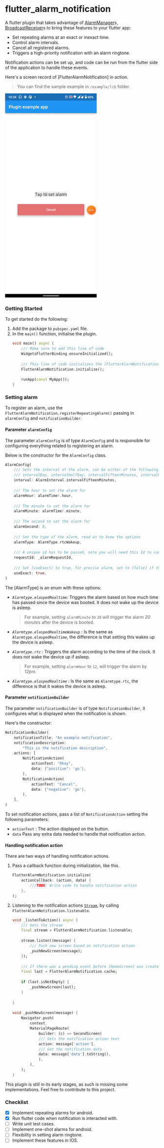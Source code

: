 # flutter_alarm_notification

A flutter plugin that takes advantage of [AlarmManager](https://developer.android.com/reference/kotlin/android/app/AlarmManager)s, [BroadcastReceiver](https://developer.android.com/guide/components/broadcasts)s to bring these features to your flutter app:

- Set repeating alarms at an exact or inexact time.
- Control alarm intervals.
- Cancel all registered alarms.
- Triggers a high-priority notification with an alarm ringtone.

Notification actions can be set up, and code can be run from the flutter side of the application to handle these events.

Here's a screen record of [FlutterAlarmNotification] in action.
> You can find the sample example in `/example/lib` folder.

![Screen record of [FlutterAlarmNotification] in action](example/display/alarm_display.gif)

### Getting Started
To get started do the following:

1. Add the package to `pubspec.yaml` file.
2. In the `main()` function, initialise the plugin.
    ```dart
    void main() async {
        /// Make sure to add this line of code
        WidgetsFlutterBinding.ensureInitialized();

        /// This line of code initializes the [FlutterAlarmNotification]
        FlutterAlarmNotification.initialize();

        runApp(const MyApp());
    }
    ```
### Setting alarm
To register an alarm, use the `FlutterAlarmNotification.registerRepeatingAlarm()` passing in `alarmConfig` and `notificationBuilder`.

#### Parameter `alarmConfig`

The parameter `alarmConfig` is of type `AlarmConfig` and is responsible for configuring everything related to registering an alarm.

Below is the constructor for the `AlarmConfig` class.

```dart
AlarmConfig(
    /// Sets the interval of the alarm, can be either of the following:
    /// intervalDay, intervalHalfDay, intervalFifteenMinutes, intervalHalfHour,  intervalHour,
    interval: AlarmInterval.intervalFifteenMinutes,

    /// The hour to set the alarm for
    alarmHour: alarmTime!.hour,

    /// The minute to set the alarm for
    alarmMinute: alarmTime!.minute,

    /// The second to set the alarm for
    alarmSecond: 0,

    /// Set the type of the alarm, read on to know the options
    alarmType: AlarmType.rtcWakeup,

    /// A unique id has to be passed, note you will need this Id to cancel an existing alarm
    requestId: _alarmRequestId,

    /// Set [useExact] to true, for precise alarm, set to [false] if the alarm isn't meant to be precise.
    useExact: true,
)
```

The [AlarmType] is an enum with these options:
- *`Alarmtype.elaspedRealtime`*: Triggers the alarm based on how much time has passed since the device was booted. It does not wake up the device is asleep.
    
    > For example, setting `alarmMinute` to `20` will trigger the alarm *20 minutes* after the device is booted.
- *`Alarmtype.elaspedRealtimeWakeup`* : Is the same as `Alarmtype.elaspedRealtime`, the difference is that setting this wakes up the device is asleep.

- *`Alarmtype.rtc`* : Triggers the alarm according to the time of the clock. It does not wake the device up if asleep.
    > For example, setting `alarmHour` to `12`, will trigger the alarm by *12pm*.

- *`Alarmtype.elaspedRealtime`* : Is the same as `Alarmtype.rtc`, the difference is that it wakes the device is asleep.

#### Parameter `notificationBuilder`

The parameter `notificationBuilder` is of type `NotificationBuilder`, it configures what is displayed when the notification is shown.

Here's the constructor:

```dart
NotificationBuilder(
    notificationTitle: "An example notification",
    notificationDescription:
        "This is the notification description",
    actions: [
        NotificationAction(
            actionText: "Okay",
            data: {"positive": 'go'},
        ),
        NotificationAction(
            actionText: "Cancel",
            data: {"negative": 'go'},
        ),
    ],
)
```
To set notification actions, pass a list of `NotificationAction` setting the following parameters:
- `actionText` : The action displayed on the button.
- `data` Pass any extra data needed to handle that notification action.

#### Handling notification action
There are two ways of handling notification actions.

1. Pass a callback function during initialization, like this.
    ```dart
    FlutterAlarmNotification.initialize(
        actionCallback: (action, data) {
            ///TODO: Write code to handle notification action 
        },
    );
    ```

2. Listening to the notification actions [`Stream`](https://api.flutter.dev/flutter/dart-async/Stream-class.html), by calling `FlutterAlarmNotification.listenable`. 
    ```dart
    void _listenToAction() async {
        /// Gets the stream
        final stream = FlutterAlarmNotification.listenable;

        stream.listen((message) {
            /// Push new screen based on notification action
            _pushNewScreen(message);
        });

        /// If there was a pending event before [HomeScreen] was created, handle it
        final last = FlutterAlarmNotification.cache;

        if (last.isNotEmpty) {
            _pushNewScreen(last);
        }
       
    }

    void _pushNewScreen(message) {
        Navigator.push(
            context,
            MaterialPageRoute(
                builder: (c) => SecondScreen(
                /// Gets the notification action text
                action: message['action'],
                /// Get the notification data
                data: message['data'].toString(),
                ),
            ),
        );
    }
    ```

This plugin is still in its early stages, as such is missing some implementations. Feel free to contribute to this project.


### Checklist
- [x] Implement repeating alarms for android.
- [x] Run flutter code when notification is interacted with.
- [ ] Write unit test cases.
- [ ] Implement one-shot alarms for android.
- [ ] Flexibility in setting alarm ringtone.
- [ ] Implement these features in IOS.

